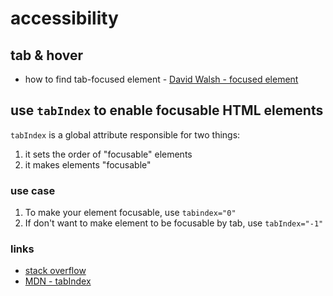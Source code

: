 # accessibility

## tab & hover
- how to find tab-focused element - [David Walsh - focused element](https://davidwalsh.name/focused-element)

## use `tabIndex` to enable focusable HTML elements
`tabIndex` is a global attribute responsible for two things:
1. it sets the order of "focusable" elements
2. it makes elements "focusable"

### use case
1. To make your element focusable, use `tabindex="0"`
2. If don't want to make element to be focusable by tab, use `tabIndex="-1"`

### links
- [stack overflow](http://stackoverflow.com/questions/4112289/what-is-the-html-tabindex-attribute)
- [MDN - tabIndex](https://developer.mozilla.org/en-US/docs/Web/HTML/Global_attributes/tabindex)
